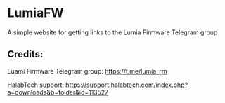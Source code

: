 # LumiaFW

A simple website for getting links to the Lumia Firmware Telegram group

## Credits:
Luami Firmware Telegram group: https://t.me/lumia_rm

HalabTech support: https://support.halabtech.com/index.php?a=downloads&b=folder&id=113527
